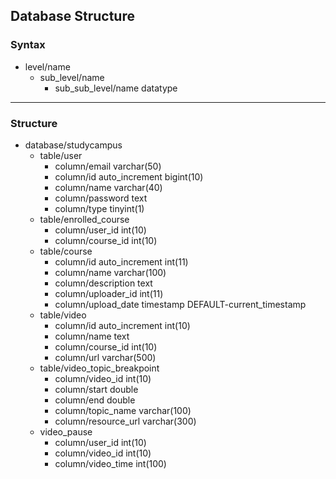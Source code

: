 ## Database Structure
### Syntax

- level/name
  - sub_level/name
    - sub_sub_level/name datatype
---

### Structure
- database/studycampus
  - table/user
    - column/email varchar(50)
	- column/id auto_increment bigint(10)
	- column/name varchar(40)
	- column/password text
	- column/type tinyint(1)
  - table/enrolled_course
    - column/user_id int(10)
	- column/course_id int(10)
  - table/course
    - column/id auto_increment int(11)
	- column/name varchar(100)
	- column/description text
	- column/uploader_id int(11)
	- column/upload_date timestamp DEFAULT-current_timestamp
  - table/video
    - column/id auto_increment int(10)
	- column/name text
	- column/course_id int(10)
	- column/url varchar(500)
  - table/video_topic_breakpoint
    - column/video_id int(10)
	- column/start double
	- column/end double
	- column/topic_name varchar(100)
	- column/resource_url varchar(300)
  - video_pause
    - column/user_id int(10)
	- column/video_id int(10)
	- column/video_time int(100)
